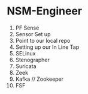 # NSM-Engineer  
1. PF Sense   
2. Sensor Set up  
3. Point to our local repo
4. Setting up our In Line Tap
5. SELinux  
6. Stenographer    
7. Suricata  
8. Zeek
9. Kafka // Zookeeper 
10. FSF
